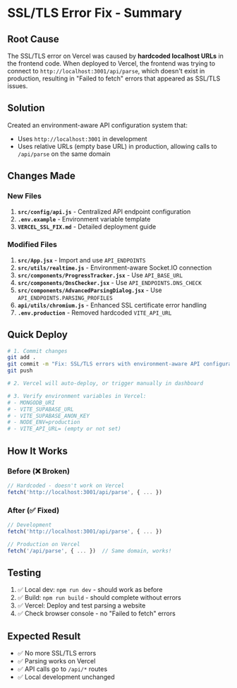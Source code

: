 # SSL/TLS Error Fix - Summary

## Root Cause
The SSL/TLS error on Vercel was caused by **hardcoded localhost URLs** in the frontend code. When deployed to Vercel, the frontend was trying to connect to `http://localhost:3001/api/parse`, which doesn't exist in production, resulting in "Failed to fetch" errors that appeared as SSL/TLS issues.

## Solution
Created an environment-aware API configuration system that:
- Uses `http://localhost:3001` in development
- Uses relative URLs (empty base URL) in production, allowing calls to `/api/parse` on the same domain

## Changes Made

### New Files
1. **`src/config/api.js`** - Centralized API endpoint configuration
2. **`.env.example`** - Environment variable template
3. **`VERCEL_SSL_FIX.md`** - Detailed deployment guide

### Modified Files
1. **`src/App.jsx`** - Import and use `API_ENDPOINTS`
2. **`src/utils/realtime.js`** - Environment-aware Socket.IO connection
3. **`src/components/ProgressTracker.jsx`** - Use `API_BASE_URL`
4. **`src/components/DnsChecker.jsx`** - Use `API_ENDPOINTS.DNS_CHECK`
5. **`src/components/AdvancedParsingDialog.jsx`** - Use `API_ENDPOINTS.PARSING_PROFILES`
6. **`api/utils/chromium.js`** - Enhanced SSL certificate error handling
7. **`.env.production`** - Removed hardcoded `VITE_API_URL`

## Quick Deploy

```bash
# 1. Commit changes
git add .
git commit -m "Fix: SSL/TLS errors with environment-aware API configuration"
git push

# 2. Vercel will auto-deploy, or trigger manually in dashboard

# 3. Verify environment variables in Vercel:
# - MONGODB_URI
# - VITE_SUPABASE_URL
# - VITE_SUPABASE_ANON_KEY
# - NODE_ENV=production
# - VITE_API_URL= (empty or not set)
```

## How It Works

### Before (❌ Broken)
```javascript
// Hardcoded - doesn't work on Vercel
fetch('http://localhost:3001/api/parse', { ... })
```

### After (✅ Fixed)
```javascript
// Development
fetch('http://localhost:3001/api/parse', { ... })

// Production on Vercel
fetch('/api/parse', { ... })  // Same domain, works!
```

## Testing
1. ✅ Local dev: `npm run dev` - should work as before
2. ✅ Build: `npm run build` - should complete without errors
3. ✅ Vercel: Deploy and test parsing a website
4. ✅ Check browser console - no "Failed to fetch" errors

## Expected Result
- ✅ No more SSL/TLS errors
- ✅ Parsing works on Vercel
- ✅ API calls go to `/api/*` routes
- ✅ Local development unchanged
